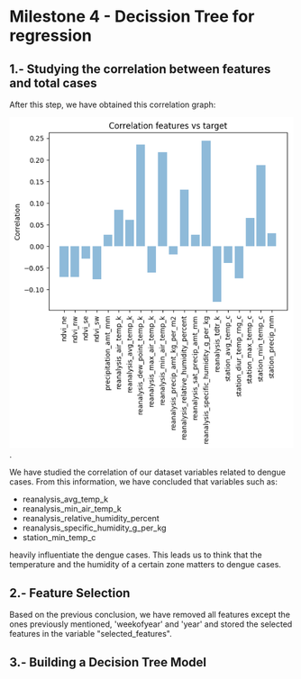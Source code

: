# Milestone 4 - Decission Tree for regression

## 1.- Studying the correlation between features and total cases

After this step, we have obtained this correlation graph:

![correlation graph](https://github.com/CarlosCordoba96/Machine-Learning-techniques/blob/master/Milestone4/img/correlation.png).

We have studied the correlation of our dataset variables related to dengue cases. From this information, we have concluded that variables such as:

* reanalysis_avg_temp_k
* reanalysis_min_air_temp_k
* reanalysis_relative_humidity_percent
* reanalysis_specific_humidity_g_per_kg
* station_min_temp_c

heavily influentiate the dengue cases. This leads us to think that the temperature and the humidity of a certain zone matters to dengue cases.

## 2.- Feature Selection

Based on the previous conclusion, we have removed all features except the ones previously mentioned, 'weekofyear' and 'year' and stored the selected features in the variable "selected_features".

## 3.-  Building a Decision Tree Model 

